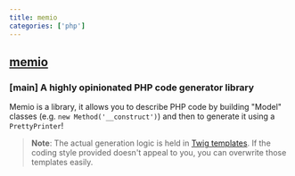 ```yaml
---
title: memio
categories: ['php']
---
```

## [memio](https://github.com/memio/memio)

### [main] A highly opinionated PHP code generator library


Memio is a library, it allows you to describe PHP code by building "Model" classes
(e.g. `new Method('__construct')`) and then to generate it using a `PrettyPrinter`!

> **Note**: The actual generation logic is held in [Twig templates](http://twig.sensiolabs.org/).
> If the coding style provided doesn't appeal to you, you can overwrite those templates easily.
